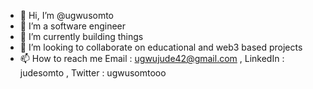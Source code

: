 - 👋 Hi, I’m @ugwusomto
- 👀 I’m a software engineer
- 🌱 I’m currently  building things
- 💞️ I’m looking to collaborate on educational and web3 based projects
- 📫 How to reach me Email : ugwujude42@gmail.com , LinkedIn : judesomto , Twitter : ugwusomtooo


